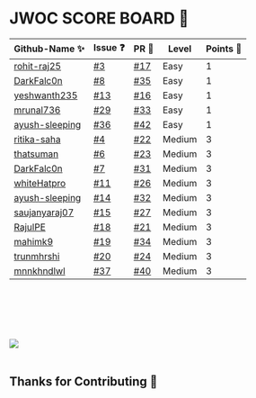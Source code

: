  <H1> JWOC SCORE BOARD 💯 </H1>

| Github-Name ✨ | Issue ❓| PR 🚀 | Level | Points 💯|
| --- | --- | --- |  --- | --- | 
| [rohit-raj25](https://github.com/rohit-raj25) | [#3](https://github.com/harshita214/Chrome-Extension/issues/3) | [#17](https://github.com/harshita214/Chrome-Extension/pull/17) |  Easy | 1 |
| [DarkFalc0n](https://github.com/DarkFalc0n) | [#8](https://github.com/harshita214/Chrome-Extension/issues/8) | [#35](https://github.com/harshita214/Chrome-Extension/pull/35) |  Easy | 1 |
| [yeshwanth235](https://github.com/yeshwanth235) | [#13](https://github.com/harshita214/Chrome-Extension/issues/13) | [#16](https://github.com/harshita214/Chrome-Extension/pull/16) |  Easy | 1 |
| [mrunal736](https://github.com/mrunal736) | [#29](https://github.com/harshita214/Chrome-Extension/issues/29) | [#33](https://github.com/harshita214/Chrome-Extension/pull/33) |  Easy | 1 |
| [ayush-sleeping](https://github.com/ayush-sleeping) | [#36](https://github.com/harshita214/Chrome-Extension/issues/36) | [#42](https://github.com/harshita214/Chrome-Extension/pull/42) |  Easy | 1 |
| [ritika-saha](https://github.com/ritika-saha) | [#4](https://github.com/harshita214/Chrome-Extension/issues/4) | [#22](https://github.com/harshita214/Chrome-Extension/pull/22) |  Medium | 3 |
| [thatsuman](https://github.com/thatsuman) | [#6](https://github.com/harshita214/Chrome-Extension/issues/6) | [#23](https://github.com/harshita214/Chrome-Extension/pull/23) |  Medium | 3 |
| [DarkFalc0n](https://github.com/DarkFalc0n) | [#7](https://github.com/harshita214/Chrome-Extension/issues/7) | [#31](https://github.com/harshita214/Chrome-Extension/pull/31) |  Medium | 3 | 
| [whiteHatpro](https://github.com/whiteHatpro) | [#11](https://github.com/harshita214/Chrome-Extension/issues/11) | [#26](https://github.com/harshita214/Chrome-Extension/pull/26) |  Medium | 3 | 
| [ayush-sleeping](https://github.com/ayush-sleeping) | [#14](https://github.com/harshita214/Chrome-Extension/issues/14) | [#32](https://github.com/harshita214/Chrome-Extension/pull/32) |  Medium | 3 | 
| [saujanyaraj07](https://github.com/saujanyaraj07) | [#15](https://github.com/harshita214/Chrome-Extension/issues/15) | [#27](https://github.com/harshita214/Chrome-Extension/pull/27) |  Medium | 3 | 
| [RajulPE](https://github.com/RajulPE) | [#18](https://github.com/harshita214/Chrome-Extension/issues/18) | [#21](https://github.com/harshita214/Chrome-Extension/pull/21) | Medium | 3 |
| [mahimk9](https://github.com/mahimk9) | [#19](https://github.com/harshita214/Chrome-Extension/issues/19) | [#34](https://github.com/harshita214/Chrome-Extension/pull/34) | Medium | 3 |
| [trunmhrshi](https://github.com/trunmhrshi) | [#20](https://github.com/harshita214/Chrome-Extension/issues/20) | [#24](https://github.com/harshita214/Chrome-Extension/pull/24) | Medium | 3 |
| [mnnkhndlwl](https://github.com/mnnkhndlwl) | [#37](https://github.com/harshita214/Chrome-Extension/issues/37) | [#40](https://github.com/harshita214/Chrome-Extension/pull/40) | Medium | 3 |



 
 
 
 <br>
 
  <br>
  
  
   <br>

#
 
<a href="https://github.com/harshita214/Chrome-Extension/graphs/contributors">
  <img src="https://contrib.rocks/image?repo=harshita214/Chrome-Extension" />
</a>


 <br>
 
 
  <br>
  
  
## Thanks for Contributing 💜
